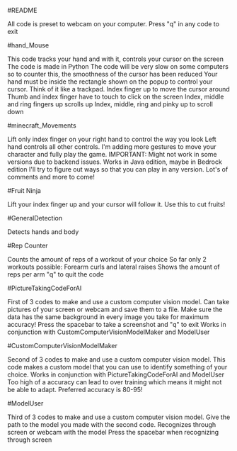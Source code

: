 #README

All code is preset to webcam on your computer.
Press "q" in any code to exit

#hand_Mouse

This code tracks your hand and with it, controls your cursor on the screen
The code is made in Python
The code will be very slow on some computers so to counter this, the smoothness of the cursor has been reduced
Your hand must be inside the rectangle shown on the popup to control your cursor. Think of it like a trackpad.
Index finger up to move the cursor around
Thumb and index finger have to touch to click on the screen
Index, middle and ring fingers up scrolls up
Index, middle, ring and pinky up to scroll down


#minecraft_Movements

Lift only index finger on your right hand to control the way you look
Left hand controls all other controls.
I'm adding more gestures to move your character and fully play the game.
IMPORTANT: Might not work in some versions due to backend issues. Works in Java edition, maybe in Bedrock edition
I'll try to figure out ways so that you can play in any version.
Lot's of comments and more to come!


#Fruit Ninja

Lift your index finger up and your cursor will follow it. Use this to cut fruits!


#GeneralDetection

Detects hands and body


#Rep Counter

Counts the amount of reps of a workout of your choice
So far only 2 workouts possible: Forearm curls and lateral raises
Shows the amount of reps per arm
"q" to quit the code

#PictureTakingCodeForAI

First of 3 codes to make and use a custom computer vision model.
Can take pictures of your screen or webcam and save them to a file.
Make sure the data has the same background in every image you take for maximum accuracy!
Press the spacebar to take a screenshot and "q" to exit
Works in conjunction with CustomComputerVisionModelMaker and ModelUser

#CustomComputerVisionModelMaker

Second of 3 codes to make and use a custom computer vision model.
This code makes a custom model that you can use to identify something of your choice.
Works in conjunction with PictureTakingCodeForAI and ModelUser
Too high of a accuracy can lead to over training which means it might not be able to adapt. Preferred accuracy is 80-95!

#ModelUser

Third of 3 codes to make and use a custom computer vision model.
Give the path to the model you made with the second code.
Recognizes through screen or webcam with the model
Press the spacebar when recognizing through screen
